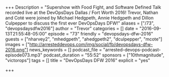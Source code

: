 +++
Description = "Supershow with Food Fight, and Software Defined Talk recorded live at the DevOpsDays Dallas / Fort Worth 2016! Trevor, Nathan and Coté were joined by Michael Hedgpeth, Annie Hedgpeth and Dillon Culpepper to discuss the first ever DevOpsDays DFW!"
aliases = ["/73", "devopsdaysdfw2016"]
author = "Trevor"
categories = []
date = "2016-09-13T21:55:48-05:00"
episode = "73"
friendly = "devopsdays-dfw-2016"
guests = ["nharvey2", "mhedgpeth", "ahedgpeth2", "dculpepper", "mcote"]
images = ["http://arresteddevops.com/img/social/fb/devopsdays-dfw-2016.png"]
news_keywords = []
podcast_file = "arrested-devops-podcast-episode073.mp3"
podcast_duration = "55:52"
sponsors = ["10thmagnitude", "victorops"]
tags = []
title = "DevOpsDays DFW 2016"
explicit = "yes"

+++
